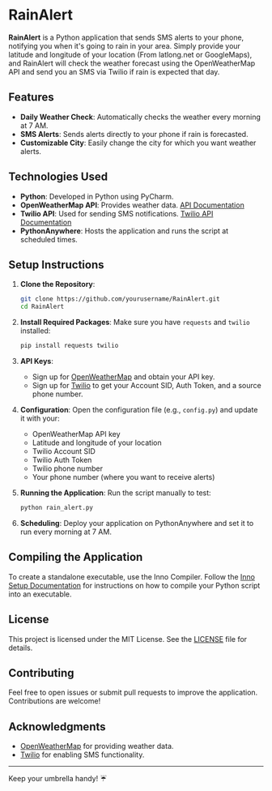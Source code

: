 # RainAlert

**RainAlert** is a Python application that sends SMS alerts to your phone, notifying you when it's going to rain in your area. Simply provide your latitude and longitude of your location (From latlong.net or GoogleMaps), and RainAlert will check the weather forecast using the OpenWeatherMap API and send you an SMS via Twilio if rain is expected that day.

## Features

- **Daily Weather Check**: Automatically checks the weather every morning at 7 AM.
- **SMS Alerts**: Sends alerts directly to your phone if rain is forecasted.
- **Customizable City**: Easily change the city for which you want weather alerts.

## Technologies Used

- **Python**: Developed in Python using PyCharm.
- **OpenWeatherMap API**: Provides weather data. [API Documentation](https://openweathermap.org/api)
- **Twilio API**: Used for sending SMS notifications. [Twilio API Documentation](https://www.twilio.com/docs/usage/api)
- **PythonAnywhere**: Hosts the application and runs the script at scheduled times.

## Setup Instructions

1. **Clone the Repository**:
   ```bash
   git clone https://github.com/yourusername/RainAlert.git
   cd RainAlert
   ```

2. **Install Required Packages**:
   Make sure you have `requests` and `twilio` installed:
   ```bash
   pip install requests twilio
   ```

3. **API Keys**:
   - Sign up for [OpenWeatherMap](https://openweathermap.org/) and obtain your API key. 
   - Sign up for [Twilio](https://www.twilio.com/) to get your Account SID, Auth Token, and a source phone number.

4. **Configuration**:
   Open the configuration file (e.g., `config.py`) and update it with your:
   - OpenWeatherMap API key
   - Latitude and longitude of your location
   - Twilio Account SID
   - Twilio Auth Token
   - Twilio phone number
   - Your phone number (where you want to receive alerts)

5. **Running the Application**:
   Run the script manually to test:
   ```bash
   python rain_alert.py
   ```

6. **Scheduling**:
   Deploy your application on PythonAnywhere and set it to run every morning at 7 AM.

## Compiling the Application

To create a standalone executable, use the Inno Compiler. Follow the [Inno Setup Documentation](https://jrsoftware.org/isinfo.php) for instructions on how to compile your Python script into an executable.

## License

This project is licensed under the MIT License. See the [LICENSE](https://github.com/hariravendran/RainAlert/blob/main/license.txt) file for details.

## Contributing

Feel free to open issues or submit pull requests to improve the application. Contributions are welcome!

## Acknowledgments

- [OpenWeatherMap](https://openweathermap.org/) for providing weather data.
- [Twilio](https://www.twilio.com/) for enabling SMS functionality.

---

Keep your umbrella handy! ☔️
